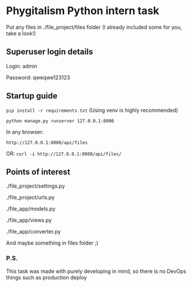 # Phygitalism Python intern task

Put any files in ./file_project/files folder
(I already included some for you, take a look!)

## Superuser login details

Login: admin

Password: qweqwe123123

## Startup guide

```pip install -r requirements.txt```
(Using venv is highly recommended)

```python manage.py runserver 127.0.0.1:8000```

In any browser:

```http://127.0.0.1:8000/api/files```

OR:
```curl -i http://127.0.0.1:8000/api/files/```

## Points of interest

./file_project/settings.py

./file_project/urls.py

./file_app/models.py

./file_app/views.py

./file_app/converter.py

And maybe something in files folder ;)

### P.S.

This task was made with purely developing in mind, so there is no DevOps things such as production deploy
